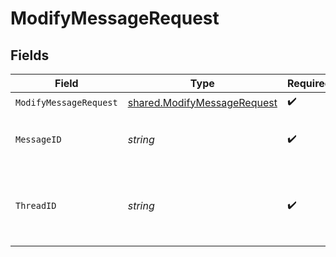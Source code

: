 # ModifyMessageRequest


## Fields

| Field                                                                             | Type                                                                              | Required                                                                          | Description                                                                       |
| --------------------------------------------------------------------------------- | --------------------------------------------------------------------------------- | --------------------------------------------------------------------------------- | --------------------------------------------------------------------------------- |
| `ModifyMessageRequest`                                                            | [shared.ModifyMessageRequest](../../../pkg/models/shared/modifymessagerequest.md) | :heavy_check_mark:                                                                | N/A                                                                               |
| `MessageID`                                                                       | *string*                                                                          | :heavy_check_mark:                                                                | The ID of the message to modify.                                                  |
| `ThreadID`                                                                        | *string*                                                                          | :heavy_check_mark:                                                                | The ID of the thread to which this message belongs.                               |